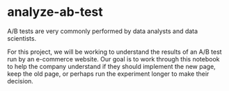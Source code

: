 # analyze-ab-test

A/B tests are very commonly performed by data analysts and data scientists. 


For this project, we will be working to understand the results of an A/B test run by an e-commerce website. 
Our goal is to work through this notebook to help the company understand if they should implement the new page, keep the old page, or perhaps run the experiment longer to make their decision.
